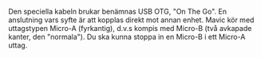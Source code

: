Den speciella kabeln brukar benämnas USB OTG, "On The Go". En anslutning vars syfte är att kopplas direkt mot annan enhet. Mavic kör med uttagstypen Micro-A (fyrkantig), d.v.s kompis med Micro-B (två avkapade kanter, den "normala"). Du ska kunna stoppa in en Micro-B i ett Micro-A uttag.
